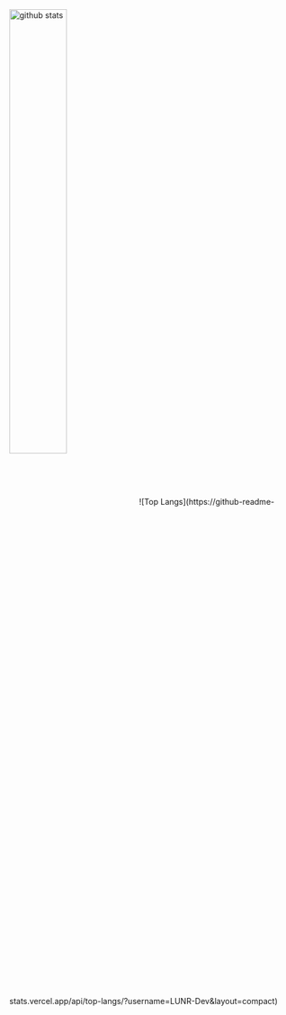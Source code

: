 <img src="https://github-readme-stats.vercel.app/api?username=LUNR-Dev&show_icons=true&theme=gotham" alt="github stats" width="45%" align="center"/>
![Top Langs](https://github-readme-stats.vercel.app/api/top-langs/?username=LUNR-Dev&layout=compact)
